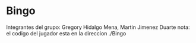 # Bingo
Integrantes del grupo: Gregory Hidalgo Mena, Martin Jimenez Duarte
nota: el codigo del jugador esta en la direccion ./Bingo
